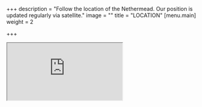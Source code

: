 +++
description = "Follow the location of the Nethermead. Our position is updated regularly via satellite."
image = ""
title = "LOCATION"
[menu.main]
weight = 2

+++
<div class="iframe-wrap">

  <iframe src="https://forecast.predictwind.com/tracking/display/Nethermead" scrolling="no"></iframe>

</div>